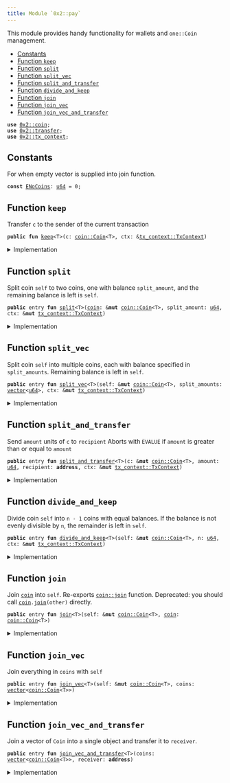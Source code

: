 ```yaml
---
title: Module `0x2::pay`
---
```


This module provides handy functionality for wallets and <code>one::Coin</code> management.


-  [Constants](#@Constants_0)
-  [Function `keep`](#0x2_pay_keep)
-  [Function `split`](#0x2_pay_split)
-  [Function `split_vec`](#0x2_pay_split_vec)
-  [Function `split_and_transfer`](#0x2_pay_split_and_transfer)
-  [Function `divide_and_keep`](#0x2_pay_divide_and_keep)
-  [Function `join`](#0x2_pay_join)
-  [Function `join_vec`](#0x2_pay_join_vec)
-  [Function `join_vec_and_transfer`](#0x2_pay_join_vec_and_transfer)


<pre><code><b>use</b> <a href="../one-framework/coin.md#0x2_coin">0x2::coin</a>;
<b>use</b> <a href="../one-framework/transfer.md#0x2_transfer">0x2::transfer</a>;
<b>use</b> <a href="../one-framework/tx_context.md#0x2_tx_context">0x2::tx_context</a>;
</code></pre>



<a name="@Constants_0"></a>

## Constants


<a name="0x2_pay_ENoCoins"></a>

For when empty vector is supplied into join function.


<pre><code><b>const</b> <a href="../one-framework/pay.md#0x2_pay_ENoCoins">ENoCoins</a>: <a href="../move-stdlib/u64.md#0x1_u64">u64</a> = 0;
</code></pre>



<a name="0x2_pay_keep"></a>

## Function `keep`

Transfer <code>c</code> to the sender of the current transaction


<pre><code><b>public</b> <b>fun</b> <a href="../one-framework/pay.md#0x2_pay_keep">keep</a>&lt;T&gt;(c: <a href="../one-framework/coin.md#0x2_coin_Coin">coin::Coin</a>&lt;T&gt;, ctx: &<a href="../one-framework/tx_context.md#0x2_tx_context_TxContext">tx_context::TxContext</a>)
</code></pre>



<details>
<summary>Implementation</summary>


<pre><code><b>public</b> <b>fun</b> <a href="../one-framework/pay.md#0x2_pay_keep">keep</a>&lt;T&gt;(c: Coin&lt;T&gt;, ctx: &TxContext) {
    <a href="../one-framework/transfer.md#0x2_transfer_public_transfer">transfer::public_transfer</a>(c, ctx.sender())
}
</code></pre>



</details>

<a name="0x2_pay_split"></a>

## Function `split`

Split coin <code>self</code> to two coins, one with balance <code>split_amount</code>,
and the remaining balance is left is <code>self</code>.


<pre><code><b>public</b> entry <b>fun</b> <a href="../one-framework/pay.md#0x2_pay_split">split</a>&lt;T&gt;(<a href="../one-framework/coin.md#0x2_coin">coin</a>: &<b>mut</b> <a href="../one-framework/coin.md#0x2_coin_Coin">coin::Coin</a>&lt;T&gt;, split_amount: <a href="../move-stdlib/u64.md#0x1_u64">u64</a>, ctx: &<b>mut</b> <a href="../one-framework/tx_context.md#0x2_tx_context_TxContext">tx_context::TxContext</a>)
</code></pre>



<details>
<summary>Implementation</summary>


<pre><code><b>public</b> entry <b>fun</b> <a href="../one-framework/pay.md#0x2_pay_split">split</a>&lt;T&gt;(<a href="../one-framework/coin.md#0x2_coin">coin</a>: &<b>mut</b> Coin&lt;T&gt;, split_amount: <a href="../move-stdlib/u64.md#0x1_u64">u64</a>, ctx: &<b>mut</b> TxContext) {
    <a href="../one-framework/pay.md#0x2_pay_keep">keep</a>(<a href="../one-framework/coin.md#0x2_coin">coin</a>.<a href="../one-framework/pay.md#0x2_pay_split">split</a>(split_amount, ctx), ctx)
}
</code></pre>



</details>

<a name="0x2_pay_split_vec"></a>

## Function `split_vec`

Split coin <code>self</code> into multiple coins, each with balance specified
in <code>split_amounts</code>. Remaining balance is left in <code>self</code>.


<pre><code><b>public</b> entry <b>fun</b> <a href="../one-framework/pay.md#0x2_pay_split_vec">split_vec</a>&lt;T&gt;(self: &<b>mut</b> <a href="../one-framework/coin.md#0x2_coin_Coin">coin::Coin</a>&lt;T&gt;, split_amounts: <a href="../move-stdlib/vector.md#0x1_vector">vector</a>&lt;<a href="../move-stdlib/u64.md#0x1_u64">u64</a>&gt;, ctx: &<b>mut</b> <a href="../one-framework/tx_context.md#0x2_tx_context_TxContext">tx_context::TxContext</a>)
</code></pre>



<details>
<summary>Implementation</summary>


<pre><code><b>public</b> entry <b>fun</b> <a href="../one-framework/pay.md#0x2_pay_split_vec">split_vec</a>&lt;T&gt;(self: &<b>mut</b> Coin&lt;T&gt;, split_amounts: <a href="../move-stdlib/vector.md#0x1_vector">vector</a>&lt;<a href="../move-stdlib/u64.md#0x1_u64">u64</a>&gt;, ctx: &<b>mut</b> TxContext) {
    <b>let</b> (<b>mut</b> i, len) = (0, split_amounts.length());
    <b>while</b> (i &lt; len) {
        <a href="../one-framework/pay.md#0x2_pay_split">split</a>(self, split_amounts[i], ctx);
        i = i + 1;
    };
}
</code></pre>



</details>

<a name="0x2_pay_split_and_transfer"></a>

## Function `split_and_transfer`

Send <code>amount</code> units of <code>c</code> to <code>recipient</code>
Aborts with <code>EVALUE</code> if <code>amount</code> is greater than or equal to <code>amount</code>


<pre><code><b>public</b> entry <b>fun</b> <a href="../one-framework/pay.md#0x2_pay_split_and_transfer">split_and_transfer</a>&lt;T&gt;(c: &<b>mut</b> <a href="../one-framework/coin.md#0x2_coin_Coin">coin::Coin</a>&lt;T&gt;, amount: <a href="../move-stdlib/u64.md#0x1_u64">u64</a>, recipient: <b>address</b>, ctx: &<b>mut</b> <a href="../one-framework/tx_context.md#0x2_tx_context_TxContext">tx_context::TxContext</a>)
</code></pre>



<details>
<summary>Implementation</summary>


<pre><code><b>public</b> entry <b>fun</b> <a href="../one-framework/pay.md#0x2_pay_split_and_transfer">split_and_transfer</a>&lt;T&gt;(
    c: &<b>mut</b> Coin&lt;T&gt;,
    amount: <a href="../move-stdlib/u64.md#0x1_u64">u64</a>,
    recipient: <b>address</b>,
    ctx: &<b>mut</b> TxContext,
) {
    <a href="../one-framework/transfer.md#0x2_transfer_public_transfer">transfer::public_transfer</a>(c.<a href="../one-framework/pay.md#0x2_pay_split">split</a>(amount, ctx), recipient)
}
</code></pre>



</details>

<a name="0x2_pay_divide_and_keep"></a>

## Function `divide_and_keep`

Divide coin <code>self</code> into <code>n - 1</code> coins with equal balances. If the balance is
not evenly divisible by <code>n</code>, the remainder is left in <code>self</code>.


<pre><code><b>public</b> entry <b>fun</b> <a href="../one-framework/pay.md#0x2_pay_divide_and_keep">divide_and_keep</a>&lt;T&gt;(self: &<b>mut</b> <a href="../one-framework/coin.md#0x2_coin_Coin">coin::Coin</a>&lt;T&gt;, n: <a href="../move-stdlib/u64.md#0x1_u64">u64</a>, ctx: &<b>mut</b> <a href="../one-framework/tx_context.md#0x2_tx_context_TxContext">tx_context::TxContext</a>)
</code></pre>



<details>
<summary>Implementation</summary>


<pre><code><b>public</b> entry <b>fun</b> <a href="../one-framework/pay.md#0x2_pay_divide_and_keep">divide_and_keep</a>&lt;T&gt;(self: &<b>mut</b> Coin&lt;T&gt;, n: <a href="../move-stdlib/u64.md#0x1_u64">u64</a>, ctx: &<b>mut</b> TxContext) {
    <b>let</b> <b>mut</b> vec: <a href="../move-stdlib/vector.md#0x1_vector">vector</a>&lt;Coin&lt;T&gt;&gt; = self.divide_into_n(n, ctx);
    <b>let</b> (<b>mut</b> i, len) = (0, vec.length());
    <b>while</b> (i &lt; len) {
        <a href="../one-framework/transfer.md#0x2_transfer_public_transfer">transfer::public_transfer</a>(vec.pop_back(), ctx.sender());
        i = i + 1;
    };
    vec.destroy_empty();
}
</code></pre>



</details>

<a name="0x2_pay_join"></a>

## Function `join`

Join <code><a href="../one-framework/coin.md#0x2_coin">coin</a></code> into <code>self</code>. Re-exports <code><a href="../one-framework/coin.md#0x2_coin_join">coin::join</a></code> function.
Deprecated: you should call <code><a href="../one-framework/coin.md#0x2_coin">coin</a>.<a href="../one-framework/pay.md#0x2_pay_join">join</a>(other)</code> directly.


<pre><code><b>public</b> entry <b>fun</b> <a href="../one-framework/pay.md#0x2_pay_join">join</a>&lt;T&gt;(self: &<b>mut</b> <a href="../one-framework/coin.md#0x2_coin_Coin">coin::Coin</a>&lt;T&gt;, <a href="../one-framework/coin.md#0x2_coin">coin</a>: <a href="../one-framework/coin.md#0x2_coin_Coin">coin::Coin</a>&lt;T&gt;)
</code></pre>



<details>
<summary>Implementation</summary>


<pre><code><b>public</b> entry <b>fun</b> <a href="../one-framework/pay.md#0x2_pay_join">join</a>&lt;T&gt;(self: &<b>mut</b> Coin&lt;T&gt;, <a href="../one-framework/coin.md#0x2_coin">coin</a>: Coin&lt;T&gt;) {
    self.<a href="../one-framework/pay.md#0x2_pay_join">join</a>(<a href="../one-framework/coin.md#0x2_coin">coin</a>)
}
</code></pre>



</details>

<a name="0x2_pay_join_vec"></a>

## Function `join_vec`

Join everything in <code>coins</code> with <code>self</code>


<pre><code><b>public</b> entry <b>fun</b> <a href="../one-framework/pay.md#0x2_pay_join_vec">join_vec</a>&lt;T&gt;(self: &<b>mut</b> <a href="../one-framework/coin.md#0x2_coin_Coin">coin::Coin</a>&lt;T&gt;, coins: <a href="../move-stdlib/vector.md#0x1_vector">vector</a>&lt;<a href="../one-framework/coin.md#0x2_coin_Coin">coin::Coin</a>&lt;T&gt;&gt;)
</code></pre>



<details>
<summary>Implementation</summary>


<pre><code><b>public</b> entry <b>fun</b> <a href="../one-framework/pay.md#0x2_pay_join_vec">join_vec</a>&lt;T&gt;(self: &<b>mut</b> Coin&lt;T&gt;, <b>mut</b> coins: <a href="../move-stdlib/vector.md#0x1_vector">vector</a>&lt;Coin&lt;T&gt;&gt;) {
    <b>let</b> (<b>mut</b> i, len) = (0, coins.length());
    <b>while</b> (i &lt; len) {
        <b>let</b> <a href="../one-framework/coin.md#0x2_coin">coin</a> = coins.pop_back();
        self.<a href="../one-framework/pay.md#0x2_pay_join">join</a>(<a href="../one-framework/coin.md#0x2_coin">coin</a>);
        i = i + 1
    };
    // safe because we've drained the <a href="../move-stdlib/vector.md#0x1_vector">vector</a>
    coins.destroy_empty()
}
</code></pre>



</details>

<a name="0x2_pay_join_vec_and_transfer"></a>

## Function `join_vec_and_transfer`

Join a vector of <code>Coin</code> into a single object and transfer it to <code>receiver</code>.


<pre><code><b>public</b> entry <b>fun</b> <a href="../one-framework/pay.md#0x2_pay_join_vec_and_transfer">join_vec_and_transfer</a>&lt;T&gt;(coins: <a href="../move-stdlib/vector.md#0x1_vector">vector</a>&lt;<a href="../one-framework/coin.md#0x2_coin_Coin">coin::Coin</a>&lt;T&gt;&gt;, receiver: <b>address</b>)
</code></pre>



<details>
<summary>Implementation</summary>


<pre><code><b>public</b> entry <b>fun</b> <a href="../one-framework/pay.md#0x2_pay_join_vec_and_transfer">join_vec_and_transfer</a>&lt;T&gt;(<b>mut</b> coins: <a href="../move-stdlib/vector.md#0x1_vector">vector</a>&lt;Coin&lt;T&gt;&gt;, receiver: <b>address</b>) {
    <b>assert</b>!(coins.length() &gt; 0, <a href="../one-framework/pay.md#0x2_pay_ENoCoins">ENoCoins</a>);

    <b>let</b> <b>mut</b> self = coins.pop_back();
    <a href="../one-framework/pay.md#0x2_pay_join_vec">join_vec</a>(&<b>mut</b> self, coins);
    <a href="../one-framework/transfer.md#0x2_transfer_public_transfer">transfer::public_transfer</a>(self, receiver)
}
</code></pre>



</details>

